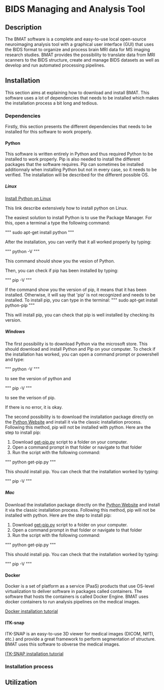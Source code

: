# BIDS Managing and Analysis Tool

## Description

The BMAT software is a complete and easy-to-use local open-source neuroimaging analysis tool with a graphical user interface (GUI) that uses the BIDS format to organize and process brain MRI data for MS imaging research studies. BMAT provides the possibility to translate data from MRI scanners to the BIDS structure, create and manage BIDS datasets as well as develop and run automated processing pipelines. 

## Installation

This section aims at explaining how to download and install BMAT. This software uses a lot of dependencies that needs to be installed which makes the installation process a bit long and tedious. 

### Dependencies

Firstly, this section presents the different dependencies that needs to be installed for this software to work properly. 

#### Python 

This software is written entirely in Python and thus required Python to be installed to work properly. Pip is also needed to install the different packages that the software requires. Pip can sometimes be installed additionnaly when installing Python but not in every case, so it needs to be verified. The installation will be described for the different possible OS.

##### Linux

[Install Python on Linux](https://www.scaler.com/topics/python/install-python-on-linux/)

This link describe extensively how to install python on Linux. 

The easiest solution to install Python is to use the Package Manager. For this, open a terminal a type the following command: 

"""
sudo apt-get install python
"""

After the installation, you can verify that it all worked properly by typing:

"""
python -V
"""

This command should show you the vesion of Python. 

Then, you can check if pip has been installed by typing:

"""
pip -V
"""

If the command show you the version of pip, it means that it has been installed. Otherwise, it will say that 'pip' is not recognized and needs to be installed. To install pip, you can type in the terminal:
"""
sudo apt-get install python-pip
"""

This will install pip, you can check that pip is well installed by checking its version. 

##### Windows

The first possibility is to download Python via the microsoft store. This should download and install Python and Pip on your computer. To check if the installation has worked, you can open a command prompt or powershell and type:

"""
python -V 
"""

to see the version of python and 

"""
pip -V
"""

to see the verison of pip.

If there is no error, it is okay. 

The second possibility is to download the installation package directly on the [Python Website](https://www.python.org/downloads/windows/) and install it via the classic installation process. Following this method, pip will not be installed with python. Here are the step to install pip:
1. Download [get-pip.py](https://bootstrap.pypa.io/get-pip.py) script to a folder on your computer. 
2. Open a command prompt in that folder or navigate to that folder
3. Run the script with the following command:

"""
python get-pip.py
"""

This should install pip. You can check that the installation worked by typing:

"""
pip -V
"""

##### Mac

Download the installation package directly on the [Python Website](https://www.python.org/downloads/macos/) and install it via the classic installation process. Following this method, pip will not be installed with python. Here are the step to install pip:
1. Download [get-pip.py](https://bootstrap.pypa.io/get-pip.py) script to a folder on your computer. 
2. Open a command prompt in that folder or navigate to that folder
3. Run the script with the following command:

"""
python get-pip.py
"""

This should install pip. You can check that the installation worked by typing:

"""
pip -V
"""

#### Docker 

Docker is a set of platform as a service (PaaS) products that use OS-level virtualization to deliver software in packages called containers. The software that hosts the containers is called Docker Engine. BMAT uses docker containers to run analysis pipelines on the medical images. 

[Docker installation tutorial](https://docs.docker.com/get-docker/)

#### ITK-snap

ITK-SNAP is an easy-to-use 3D viewer for medical images (DICOM, NIfTI, etc.) and provide a great framework to perform segmentation of structure. BMAT uses this software to obverse the medical images. 

[ITK-SNAP installation tutorial](http://www.itksnap.org/pmwiki/pmwiki.php?n=Documentation.TutorialSectionInstallation)

### Installation process

## Utilization


